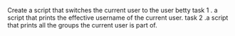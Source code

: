 Create a script that switches the current user to the user betty
task 1 . a script that prints the effective username of the current user.
task 2 .a script that prints all the groups the current user is part of.
